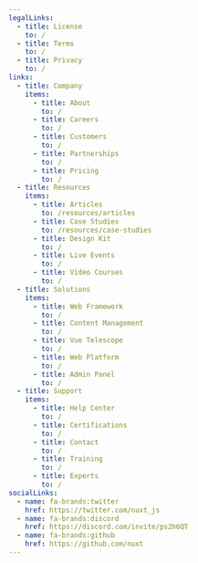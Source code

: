 ```yaml
---
legalLinks:
  - title: License
    to: /
  - title: Terms
    to: /
  - title: Privacy
    to: /
links:
  - title: Company
    items:
      - title: About
        to: /
      - title: Careers
        to: /
      - title: Customers
        to: /
      - title: Partnerships
        to: /
      - title: Pricing
        to: /
  - title: Resources
    items:
      - title: Articles
        to: /resources/articles
      - title: Case Studies
        to: /resources/case-studies
      - title: Design Kit
        to: /
      - title: Live Events
        to: /
      - title: Video Courses
        to: /
  - title: Solutions
    items:
      - title: Web Framework
        to: /
      - title: Content Management
        to: /
      - title: Vue Telescope
        to: /
      - title: Web Platform
        to: /
      - title: Admin Panel
        to: /
  - title: Support
    items:
      - title: Help Center
        to: /
      - title: Certifications
        to: /
      - title: Contact
        to: /
      - title: Training
        to: /
      - title: Experts
        to: /
socialLinks:
  - name: fa-brands:twitter
    href: https://twitter.com/nuxt_js
  - name: fa-brands:discord
    href: https://discord.com/invite/ps2h6QT
  - name: fa-brands:github
    href: https://github.com/nuxt
---
```

